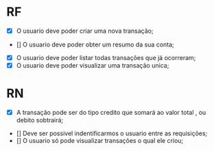 # RF

- [x] O usuario deve poder criar uma nova transação;
- [] O usuario deve poder obter um resumo da sua conta;
- [x] O usuario deve poder listar todas transações que já ocorreram;
- [x] O usuario deve poder visualizar uma transação unica;

# RN

- [x] A transação pode ser do tipo credito que somará ao valor total , ou debito sobtrairá;
- [] Deve ser possivel indentificarmos o usuario entre as requisições;
- [] O usuario só pode visualizar transações o qual ele criou;